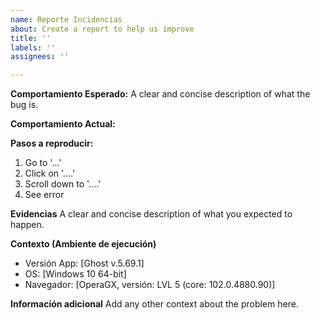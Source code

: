 ```yaml
---
name: Reporte Incidencias
about: Create a report to help us improve
title: ''
labels: ''
assignees: ''

---
```


**Comportamiento Esperado:**
A clear and concise description of what the bug is.

**Comportamiento Actual:**

**Pasos a reproducir:**
1. Go to '...'
2. Click on '....'
3. Scroll down to '....'
4. See error

**Evidencias**
A clear and concise description of what you expected to happen.

**Contexto (Ambiente de ejecución)**
 - Versión App:  [Ghost v.5.69.1]
 - OS: [Windows 10 64-bit]
 - Navegador: [OperaGX, versión: LVL 5 (core: 102.0.4880.90)]

**Información adicional**
Add any other context about the problem here.
